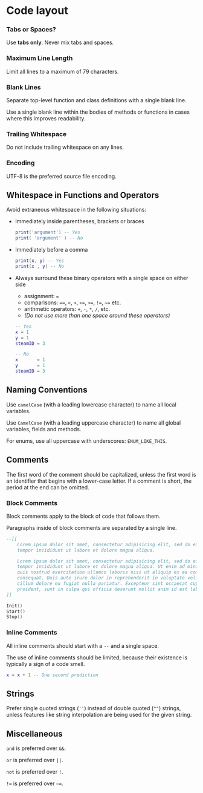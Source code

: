 # Code layout

### Tabs or Spaces?

Use **tabs only**. Never mix tabs and spaces.

### Maximum Line Length

Limit all lines to a maximum of 79 characters.

### Blank Lines

Separate top-level function and class definitions with a single blank line.

Use a single blank line within the bodies of methods or functions in cases where this improves readability.

### Trailing Whitespace

Do not include trailing whitespace on any lines.

### Encoding

UTF-8 is the preferred source file encoding.

## Whitespace in Functions and Operators

Avoid extraneous whitespace in the following situations:

- Immediately inside parentheses, brackets or braces

	```lua
	print('argument') -- Yes
	print( 'argument' ) -- No
	```
- Immediately before a comma

	```lua
	print(x, y) -- Yes
	print(x , y) -- No
	```

- Always surround these binary operators with a single space on either side
	- assignment: `=`
	- comparisons: `==`, `<`, `>`, `<=`, `>=`, `!=`, `~=` etc.
	- arithmetic operators: `+`, `-`, `*`, `/`, etc.
	- _(Do not use more than one space around these operators)_

	```lua
	-- Yes
	x = 1
	y = 1
	steamID = 3

	-- No
	x      	= 1
	y      	= 1
	steamID = 3
	```

## Naming Conventions

Use `camelCase` (with a leading lowercase character) to name all local variables.

Use `CamelCase` (with a leading uppercase character) to name all global variables, fields and methods.

For enums, use all uppercase with underscores: `ENUM_LIKE_THIS`.

## Comments

The first word of the comment should be capitalized, unless the first word is an identifier that begins with a lower-case letter.
If a comment is short, the period at the end can be omitted.

### Block Comments

Block comments apply to the block of code that follows them.

Paragraphs inside of block comments are separated by a single line.

```lua
--[[
	Lorem ipsum dolor sit amet, consectetur adipisicing elit, sed do eiusmod
	tempor incididunt ut labore et dolore magna aliqua.

	Lorem ipsum dolor sit amet, consectetur adipisicing elit, sed do eiusmod
	tempor incididunt ut labore et dolore magna aliqua. Ut enim ad minim veniam,
	quis nostrud exercitation ullamco laboris nisi ut aliquip ex ea commodo
	consequat. Duis aute irure dolor in reprehenderit in voluptate velit esse
	cillum dolore eu fugiat nulla pariatur. Excepteur sint occaecat cupidatat non
	proident, sunt in culpa qui officia deserunt mollit anim id est laborum.
]]

Init()
Start()
Stop()
```

### Inline Comments

All inline comments should start with a `--` and a single space.

The use of inline comments should be limited, because their existence is typically a sign of a code smell.

```lua
x = x + 1 -- One second prediction
```

## Strings

Prefer single quoted strings (`''`) instead of double quoted (`""`) strings, unless features like string interpolation are being used for the given string.

## Miscellaneous

`and` is preferred over `&&`.

`or` is preferred over `||`.

`not` is preferred over `!`.

`!=` is preferred over `~=`.
